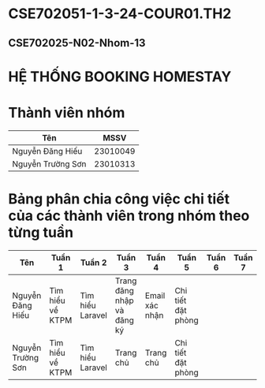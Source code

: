 # CSE702051-1-3-24-COUR01.TH2

## CSE702025-N02-Nhom-13
# HỆ THỐNG BOOKING HOMESTAY
# Thành viên nhóm
|       Tên         |    MSSV     |
|-------------------|-------------|
| Nguyễn Đăng Hiếu  |  23010049   |
| Nguyễn Trường Sơn |  23010313   |  
# Bảng phân chia công việc chi tiết của các thành viên trong nhóm theo từng tuần

|       Tên         |         Tuần 1     |     Tuần 2       |   Tuần 3 | Tuần 4| Tuần 5 | Tuần 6| Tuần 7|
|-------------------|--------------------|------------------|----------|----|------|----|----|
| Nguyễn Đăng Hiếu  |  Tìm hiểu về KTPM  | Tìm hiểu Laravel | Trang đăng nhập và đăng ký| Email xác nhận| Chi tiết đặt phòng|
| Nguyễn Trường Sơn |  Tìm hiểu về KTPM  | Tìm hiểu Laravel | Trang chủ   | Trang chủ |Chi tiết đặt phòng ||

